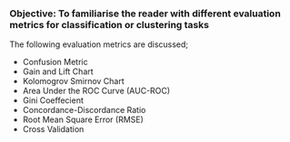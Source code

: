 ### Objective: To familiarise the reader with different evaluation metrics for classification or clustering tasks

The following evaluation metrics are discussed;

- Confusion Metric
- Gain and Lift Chart
- Kolomogrov Smirnov Chart
- Area Under the ROC Curve (AUC-ROC)
- Gini Coeffecient
- Concordance-Discordance Ratio
- Root Mean Square Error (RMSE)
- Cross Validation
